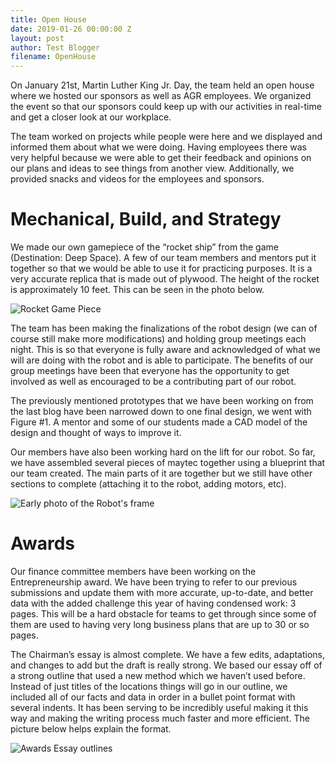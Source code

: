 ```yaml
---
title: Open House
date: 2019-01-26 00:00:00 Z
layout: post
author: Test Blogger
filename: OpenHouse
---
```


On January 21st, Martin Luther King Jr. Day, the team held an open house where we hosted our sponsors as well as AGR employees. We organized the event so that our sponsors could keep up with our activities in real-time and get a closer look at our workplace.

The team worked on projects while people were here and we displayed and informed them about what we were doing. Having employees there was very helpful because we were able to get their feedback and opinions on our plans and ideas to see things from another view. Additionally, we provided snacks and videos for the employees and sponsors.

# Mechanical, Build, and Strategy
We made our own gamepiece of the “rocket ship” from the game (Destination: Deep Space). A few of our team members and mentors put it together so that we would be able to use it for practicing purposes. It is a very accurate replica that is made out of plywood. The height of the rocket is approximately 10 feet. This can be seen in the photo below.

![Rocket Game Piece ](https://lh6.googleusercontent.com/mLHz83WoxjyHyzJ5uls0Q2_Dah04SlngtkyGy-JShRWdV47fLFleOJPqeSsfAUY5p5BvK346bG2sX-fWSYYmWw36OZf_ySovYjU9uQdVwVIKbtgpqOA6nMQ7ueGIbmARJUMdOGU7)


The team has been making the finalizations of the robot design (we can of course still make more modifications) and holding group meetings each night. This is so that everyone is fully aware and acknowledged of what we will are doing with the robot and is able to participate. The benefits of our group meetings have been that everyone has the opportunity to get involved as well as encouraged to be a contributing part of our robot.

The previously mentioned prototypes that we have been working on from the last blog have been narrowed down to one final design, we went with Figure #1. A mentor and some of our students made a CAD model of the design and thought of ways to improve it.

Our members have also been working hard on the lift for our robot. So far, we have assembled several pieces of maytec together using a blueprint that our team created. The main parts of it are together but we still have other sections to complete (attaching it to the robot, adding motors, etc).

![Early photo of the Robot's frame](https://lh4.googleusercontent.com/DcBQKIw3twLJUrPg0YvmVoLD9OEwhgQCD-i0MXfVWy3CtK_xb-wuOFrfbqqKHh0oceaVeZU5ImjcAenHMSRCqrIczE9JdF8G1BNds9WnInyWXmH4y4x1sHon1O6i_tF9XVShqsyw)

# Awards
Our finance committee members have been working on the Entrepreneurship award. We have been trying to refer to our previous submissions and update them with more accurate, up-to-date, and better data with the added challenge this year of having condensed work: 3 pages. This will be a hard obstacle for teams to get through since some of them are used to having very long business plans that are up to 30 or so pages.

The Chairman’s essay is almost complete. We have a few edits, adaptations, and changes to add but the draft is really strong. We based our essay off of a strong outline that used a new method which we haven’t used before. Instead of just titles of the locations things will go  in our outline, we included all of our facts and data in order in a bullet point format with several indents. It has been serving to be incredibly useful making it this way and making the writing process much faster and more efficient. The picture below helps explain the format.

![Awards Essay outlines](https://lh5.googleusercontent.com/y_cy6dBmJ39oXfhUgPbB_iuC7BWdKGI5zsL76yAm4WepDf9ArREDyFCGscEVjPU8iVQPizev69JyjE_GI6JEwirzl5loUBrvB_VdbiMnWEY0GAQBiH7dtC6TU-oHrKmT-xjGhcKE)